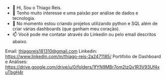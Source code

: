 - 👋 Hi, Sou o Thiago Reis.
- 👀 Tenho muito interesse e uma paixão por análise de dados e tecnologia.
- 🌱 No momento estou criando projetos utilizando python e SQL além de criar várias dashboards (que ganham meu coração).
- 📫 Você pode me contatar através do Linkedin ou pelo email descritos abaixo. 

Email: thiagoreis181310@gmail.com
Linkedin: https://www.linkedin.com/in/thiago-reis-2a2471185/
Portifolio de Dashboard e Análises: https://drive.google.com/drive/u/0/folders/1fYN9MBr7om2lzQy1R3V93Uf4xuTbgH4r

<!---
gustvinhos/gustvinhos is a ✨ special ✨ repository because its `README.md` (this file) appears on your GitHub profile.
You can click the Preview link to take a look at your changes.
--->
